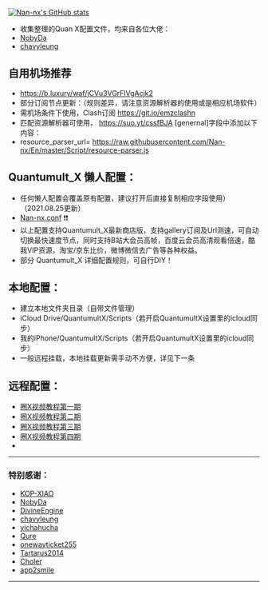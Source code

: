 [![Nan-nx's GitHub stats](https://github-readme-stats.vercel.app/api?username=Nan-nx&show_icons=true&count_private=true&theme=vue)](https://github.com/Nan-nx/En)

* 收集整理的Quan X配置文件，均来自各位大佬：
*  [NobyDa](https://github.com/NobyDa)
*  [chavyleung](https://github.com/chavyleung)

##  自用机场推荐

* https://b.luxury/waf/jCVu3VGrFlVgAcjk2
* 部分订阅节点更新：（规则差异，请注意资源解析器的使用或是相应机场软件）
* 需机场条件下使用，Clash订阅 https://git.io/emzclashn
* 匹配资源解析器可使用， https://suo.yt/cssfBJA  [genernal]字段中添加以下内容：
* resource_parser_url= https://raw.githubusercontent.com/Nan-nx/En/master/Script/resource-parser.js

## Quantumult_X 懒人配置：

* 任何懒人配置会覆盖原有配置，建议打开后直接复制相应字段使用）（2021.08.25更新）
* [Nan-nx.conf](https://raw.githubusercontent.com/Nan-nx/En/master/Nan-nx.conf) ❗❗
* 以上配置支持Quantumult_X最新商店版，支持gallery订阅及Url测速，可自动切换最快速度节点，同时支持B站大会员高帧，百度云会员高清观看倍速，酷我VIP资源，淘宝/京东比价，微博微信去广告等各种权益。
*  部分 Quantumult_X 详细配置规则，可自行DIY！

## 本地配置：
* 建立本地文件夹目录（自带文件管理）
* iCloud Drive/QuantumultX/Scripts（若开启QuantumultX设置里的icloud同步）
* 我的iPhone/QuantumultX/Scripts（若开启QuantumultX设置里的icloud同步）
* 一般远程挂载，本地挂载更新需手动不方便，详见下一条

## 远程配置：
* [圈X视频教程第一期](https://yoquanquutu.be/G1oUtOA1J2w)
* [圈X视频教程第二期](https://youtu.be/pLZDK9SACLQ)
* [圈X视频教程第三期](https://youtu.be/kKa26Fj0MJA)
* [圈X视频教程第四期](https://youtu.be/_8_xnEQHGbM)
* 

---------------------------------------------------------------------------------------------------------------------------------------------------------------------------------

### 特别感谢：

*  [KOP-XIAO](https://github.com/KOP-XIAO) 
*  [NobyDa](https://github.com/NobyDa)
*  [DivineEngine](https://github.com/DivineEngine) 
*  [chavyleung](https://github.com/chavyleung) 
*  [yichahucha](https://github.com/yichahucha) 
*  [Qure](https://github.com/Koolson/Qure)
*  [onewayticket255](https://github.com/onewayticket255)
*  [Tartarus2014](https://github.com/Tartarus2014) 
*  [Choler](https://github.com/Choler) 
*  [app2smile](https://github.com/app2smile/rules)  
 
---------------------------------------------------------------------------------------------------------------------------------------------------------------------------------

